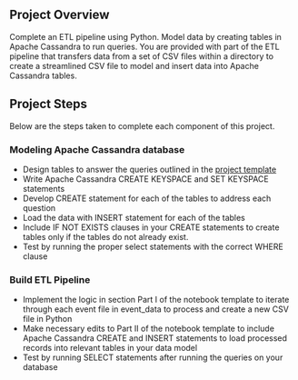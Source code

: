 
## Project Overview
Complete an ETL pipeline using Python. Model data by creating tables in Apache Cassandra to run queries. You are provided with part of the ETL pipeline that transfers data from a set of CSV files within a directory to create a streamlined CSV file to model and insert data into Apache Cassandra tables.

## Project Steps
Below are the steps taken to complete each component of this project.

### Modeling Apache Cassandra database
- Design tables to answer the queries outlined in the [project template](https://github.com/riched158/UdacityDataEngineering/blob/master/datamodelling/project2/Project_1B_%20Project_Template.ipynb) &nbsp;
- Write Apache Cassandra CREATE KEYSPACE and SET KEYSPACE statements
- Develop CREATE statement for each of the tables to address each question
- Load the data with INSERT statement for each of the tables
- Include IF NOT EXISTS clauses in your CREATE statements to create tables only if the tables do not already exist.
- Test by running the proper select statements with the correct WHERE clause

### Build ETL Pipeline
- Implement the logic in section Part I of the notebook template to iterate through each event file in event_data to process and create a new CSV file in Python
- Make necessary edits to Part II of the notebook template to include Apache Cassandra CREATE and INSERT statements to load processed records into relevant tables in your data model
- Test by running SELECT statements after running the queries on your database
